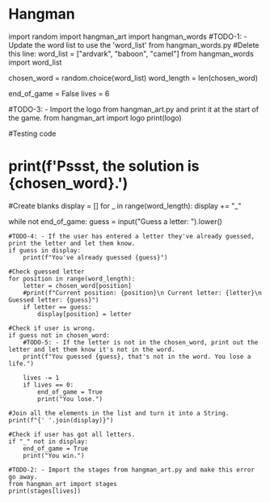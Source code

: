 # Hangman
import random
import hangman_art
import hangman_words
#TODO-1: - Update the word list to use the 'word_list' from hangman_words.py
#Delete this line: word_list = ["ardvark", "baboon", "camel"]
from hangman_words import word_list

chosen_word = random.choice(word_list)
word_length = len(chosen_word)

end_of_game = False
lives = 6

#TODO-3: - Import the logo from hangman_art.py and print it at the start of the game.
from hangman_art import logo
print(logo)

#Testing code
# print(f'Pssst, the solution is {chosen_word}.')

#Create blanks
display = []
for _ in range(word_length):
    display += "_"

while not end_of_game:
    guess = input("Guess a letter: ").lower()

    #TODO-4: - If the user has entered a letter they've already guessed, print the letter and let them know.
    if guess in display:
        print(f"You've already guessed {guess}")

    #Check guessed letter
    for position in range(word_length):
        letter = chosen_word[position]
        #print(f"Current position: {position}\n Current letter: {letter}\n Guessed letter: {guess}")
        if letter == guess:
            display[position] = letter

    #Check if user is wrong.
    if guess not in chosen_word:
        #TODO-5: - If the letter is not in the chosen_word, print out the letter and let them know it's not in the word.
        print(f"You guessed {guess}, that's not in the word. You lose a life.")
        
        lives -= 1
        if lives == 0:
            end_of_game = True
            print("You lose.")

    #Join all the elements in the list and turn it into a String.
    print(f"{' '.join(display)}")

    #Check if user has got all letters.
    if "_" not in display:
        end_of_game = True
        print("You win.")

    #TODO-2: - Import the stages from hangman_art.py and make this error go away.
    from hangman_art import stages
    print(stages[lives])
